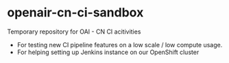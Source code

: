 # openair-cn-ci-sandbox
Temporary repository for OAI - CN CI acitivities

- For testing new CI pipeline features on a low scale / low compute usage.
- For helping setting up Jenkins instance on our OpenShift cluster
